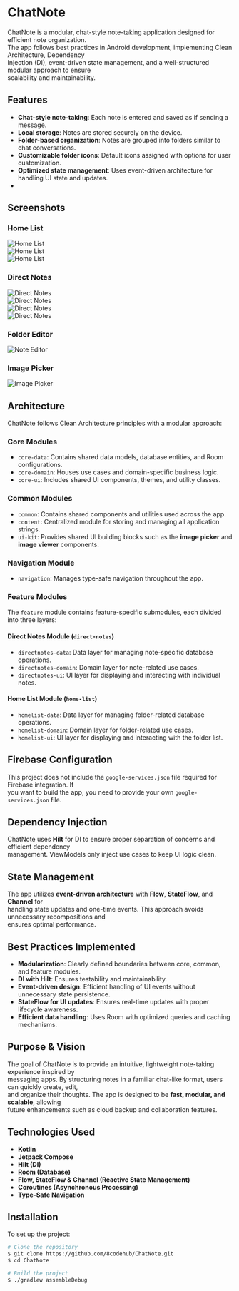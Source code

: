 # ChatNote

ChatNote is a modular, chat-style note-taking application designed for efficient note organization.  
The app follows best practices in Android development, implementing Clean Architecture, Dependency  
Injection (DI), event-driven state management, and a well-structured modular approach to ensure  
scalability and maintainability.

## Features

- **Chat-style note-taking**: Each note is entered and saved as if sending a message.
- **Local storage**: Notes are stored securely on the device.
- **Folder-based organization**: Notes are grouped into folders similar to chat conversations.
- **Customizable folder icons**: Default icons assigned with options for user customization.
- **Optimized state management**: Uses event-driven architecture for handling UI state and updates.
- 
## Screenshots

### Home List
![Home List](https://raw.githubusercontent.com/8codehub/ChatNote/refs/heads/main/assets/home.png)  
![Home List](https://raw.githubusercontent.com/8codehub/ChatNote/refs/heads/main/assets/home_folder_swipe.png)  
![Home List](https://raw.githubusercontent.com/8codehub/ChatNote/refs/heads/main/assets/home_delete_folder.png)

### Direct Notes
![Direct Notes](https://raw.githubusercontent.com/8codehub/ChatNote/refs/heads/main/assets/notes.png)  
![Direct Notes](https://raw.githubusercontent.com/8codehub/ChatNote/refs/heads/main/assets/image_draft.png)  
![Direct Notes](https://raw.githubusercontent.com/8codehub/ChatNote/refs/heads/main/assets/single_note.png)  
![Direct Notes](https://raw.githubusercontent.com/8codehub/ChatNote/refs/heads/main/assets/note_actions.png)

### Folder Editor
![Note Editor](https://raw.githubusercontent.com/8codehub/ChatNote/refs/heads/main/assets/folder_editor.png)

### Image Picker
![Image Picker](https://raw.githubusercontent.com/8codehub/ChatNote/refs/heads/main/assets/image_picker.png)

## Architecture

ChatNote follows Clean Architecture principles with a modular approach:

### Core Modules
- `core-data`: Contains shared data models, database entities, and Room configurations.
- `core-domain`: Houses use cases and domain-specific business logic.
- `core-ui`: Includes shared UI components, themes, and utility classes.

### Common Modules
- `common`: Contains shared components and utilities used across the app.
- `content`: Centralized module for storing and managing all application strings.
- `ui-kit`: Provides shared UI building blocks such as the **image picker** and **image viewer** components.

### Navigation Module
- `navigation`: Manages type-safe navigation throughout the app.

### Feature Modules

The `feature` module contains feature-specific submodules, each divided into three layers:

#### Direct Notes Module (`direct-notes`)
- `directnotes-data`: Data layer for managing note-specific database operations.
- `directnotes-domain`: Domain layer for note-related use cases.
- `directnotes-ui`: UI layer for displaying and interacting with individual notes.

#### Home List Module (`home-list`)
- `homelist-data`: Data layer for managing folder-related database operations.
- `homelist-domain`: Domain layer for folder-related use cases.
- `homelist-ui`: UI layer for displaying and interacting with the folder list.

## Firebase Configuration

This project does not include the `google-services.json` file required for Firebase integration. If  
you want to build the app, you need to provide your own `google-services.json` file.

## Dependency Injection

ChatNote uses **Hilt** for DI to ensure proper separation of concerns and efficient dependency  
management. ViewModels only inject use cases to keep UI logic clean.

## State Management

The app utilizes **event-driven architecture** with **Flow**, **StateFlow**, and **Channel** for  
handling state updates and one-time events. This approach avoids unnecessary recompositions and  
ensures optimal performance.

## Best Practices Implemented

- **Modularization**: Clearly defined boundaries between core, common, and feature modules.
- **DI with Hilt**: Ensures testability and maintainability.
- **Event-driven design**: Efficient handling of UI events without unnecessary state persistence.
- **StateFlow for UI updates**: Ensures real-time updates with proper lifecycle awareness.
- **Efficient data handling**: Uses Room with optimized queries and caching mechanisms.

## Purpose & Vision

The goal of ChatNote is to provide an intuitive, lightweight note-taking experience inspired by  
messaging apps. By structuring notes in a familiar chat-like format, users can quickly create, edit,  
and organize their thoughts. The app is designed to be **fast, modular, and scalable**, allowing  
future enhancements such as cloud backup and collaboration features.

## Technologies Used

- **Kotlin**
- **Jetpack Compose**
- **Hilt (DI)**
- **Room (Database)**
- **Flow, StateFlow & Channel (Reactive State Management)**
- **Coroutines (Asynchronous Processing)**
- **Type-Safe Navigation**

## Installation

To set up the project:

```sh
# Clone the repository
$ git clone https://github.com/8codehub/ChatNote.git
$ cd ChatNote

# Build the project
$ ./gradlew assembleDebug
